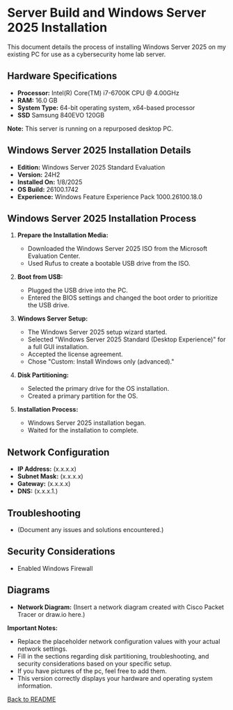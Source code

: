 # Server Build and Windows Server 2025 Installation

This document details the process of installing Windows Server 2025 on my existing PC for use as a cybersecurity home lab server.

## Hardware Specifications

* **Processor:** Intel(R) Core(TM) i7-6700K CPU @ 4.00GHz
* **RAM:** 16.0 GB
* **System Type:** 64-bit operating system, x64-based processor
* **SSD** Samsung 840EVO 120GB

**Note:** This server is running on a repurposed desktop PC.

## Windows Server 2025 Installation Details

* **Edition:** Windows Server 2025 Standard Evaluation
* **Version:** 24H2
* **Installed On:** 1/8/2025
* **OS Build:** 26100.1742
* **Experience:** Windows Feature Experience Pack 1000.26100.18.0

## Windows Server 2025 Installation Process

1.  **Prepare the Installation Media:**
    * Downloaded the Windows Server 2025 ISO from the Microsoft Evaluation Center.
    * Used Rufus to create a bootable USB drive from the ISO.

2.  **Boot from USB:**
    * Plugged the USB drive into the PC.
    * Entered the BIOS settings and changed the boot order to prioritize the USB drive.

3.  **Windows Server Setup:**
    * The Windows Server 2025 setup wizard started.
    * Selected "Windows Server 2025 Standard (Desktop Experience)" for a full GUI installation.
    * Accepted the license agreement.
    * Chose "Custom: Install Windows only (advanced)."

4.  **Disk Partitioning:**
    * Selected the primary drive for the OS installation.
    * Created a primary partition for the OS.
    

5.  **Installation Process:**
    * Windows Server 2025 installation began.
    * Waited for the installation to complete.



## Network Configuration

* **IP Address:** (x.x.x.x)
* **Subnet Mask:** (x.x.x.x)
* **Gateway:** (x.x.x.x)
* **DNS:** (x.x.x.1.)

## Troubleshooting

* (Document any issues and solutions encountered.)

## Security Considerations

* Enabled Windows Firewall 



## Diagrams

* **Network Diagram:** (Insert a network diagram created with Cisco Packet Tracer or draw.io here.)

**Important Notes:**

* Replace the placeholder network configuration values with your actual network settings.
* Fill in the sections regarding disk partitioning, troubleshooting, and security considerations based on your specific setup.
* If you have pictures of the pc, feel free to add them.
* This version correctly displays your hardware and operating system information.

[Back to README](README.md)
